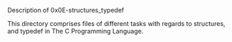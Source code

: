 Description of 0x0E-structures_typedef

This directory comprises files of different tasks with regards to structures, and typedef in The C Programming Language.

